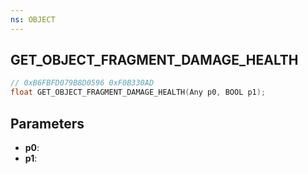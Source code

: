 ```yaml
---
ns: OBJECT
---
```

## GET_OBJECT_FRAGMENT_DAMAGE_HEALTH

```c
// 0xB6FBFD079B8D0596 0xF0B330AD
float GET_OBJECT_FRAGMENT_DAMAGE_HEALTH(Any p0, BOOL p1);
```

## Parameters
* **p0**:
* **p1**:
